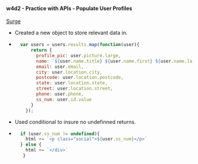 #### w4d2 - Practice with APIs - Populate User Profiles

[Surge](http://tiy-humdrum-populate-with-apis-hw.surge.sh/)

* Created a new object to store relevant data in.
* ```javascript 
    var users = users.results.map(function(user){
        return {
          profile_pic: user.picture.large,
          name: `${user.name.title} ${user.name.first} ${user.name.last}`,
          email: user.email,
          city: user.location.city,
          postcode: user.location.postcode,
          state: user.location.state,
          street: user.location.street,
          phone: user.phone,
          ss_num: user.id.value
        }
      });

* Used conditional to insure no undefinned returns.

* ```javascript
    if (user.ss_num != undefined){
      html += `<p class="social">${user.ss_num}</p>`
    } else {
      html += `</div>`
     }